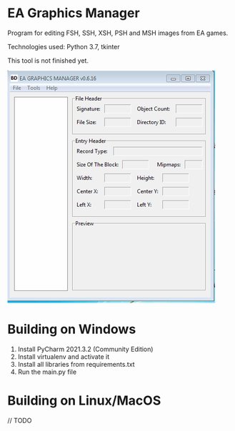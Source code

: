 # EA Graphics Manager
Program for editing FSH, SSH, XSH, PSH and MSH images from EA games.

Technologies used: Python 3.7, tkinter

This tool is not finished yet.

<img src="img\usage.gif">


# Building on Windows

1. Install PyCharm 2021.3.2 (Community Edition)
2. Install virtualenv and activate it
3. Install all libraries from requirements.txt
4. Run the main.py file

# Building on Linux/MacOS

// TODO